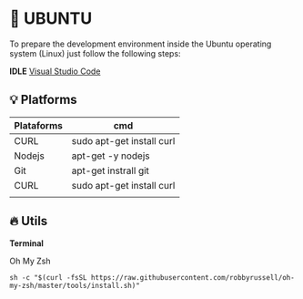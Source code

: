   # :penguin: UBUNTU

To prepare the development environment inside the Ubuntu operating system (Linux) just follow the following steps:

**IDLE**
[Visual Studio Code](https://go.microsoft.com/fwlink/?LinkID=760868)

## :bulb: Platforms

| Plataforms | cmd  |
|--|--|
| CURL | sudo apt-get install curl  |
| Nodejs  | apt-get -y nodejs  |
| Git | apt-get instrall git  |
| CURL | sudo apt-get install curl  |
| |  |

  

## :fire: Utils

**Terminal**

Oh My Zsh

    sh -c "$(curl -fsSL https://raw.githubusercontent.com/robbyrussell/oh-my-zsh/master/tools/install.sh)"






